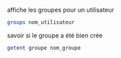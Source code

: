 affiche les groupes pour un utilisateur
```Bash
groups nom_utilisateur
```

savoir si le groupe a été bien crée
```Bash
getent groupe nom_groupe
```